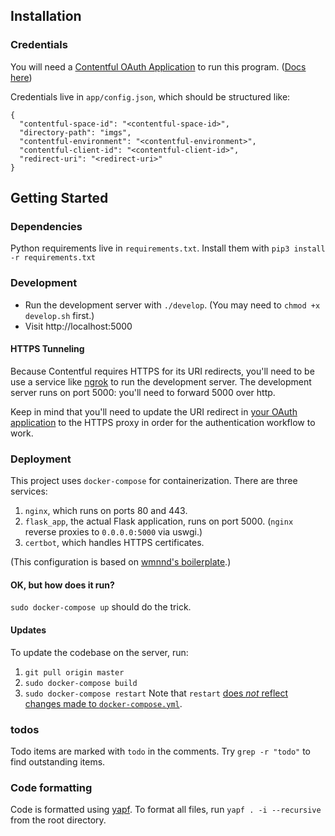 ## Installation

### Credentials

You will need a [Contentful OAuth Application](https://app.contentful.com/account/profile/developers/applications) to run this program. ([Docs here](https://www.contentful.com/developers/docs/extensibility/oauth/))

Credentials live in `app/config.json`, which should be structured like:

```
{
  "contentful-space-id": "<contentful-space-id>",
  "directory-path": "imgs",
  "contentful-environment": "<contentful-environment>",
  "contentful-client-id": "<contentful-client-id>",
  "redirect-uri": "<redirect-uri>"
}
```

## Getting Started

### Dependencies

Python requirements live in `requirements.txt`.
Install them with `pip3 install -r requirements.txt`

### Development
* Run the development server with `./develop`. (You may need to `chmod +x develop.sh` first.)
* Visit http://localhost:5000

#### HTTPS Tunneling
Because Contentful requires HTTPS for its URI redirects, you'll need to be
use a service like [ngrok](https://ngrok.com/) to run the development server.
The development server runs on port 5000: you'll need to forward 5000 over http.

Keep in mind that you'll need to update the URI redirect in
[your OAuth application](https://app.contentful.com/account/profile/developers/applications)
to the HTTPS proxy in order for the authentication workflow to work.

### Deployment
This project uses `docker-compose` for containerization. There are three services:
1. `nginx`, which runs on ports 80 and 443.
2. `flask_app`, the actual Flask application, runs on port 5000.
(`nginx` reverse proxies to `0.0.0.0:5000` via uswgi.)
3. `certbot`, which handles HTTPS certificates.

(This configuration is based on [wmnnd's boilerplate](https://github.com/wmnnd/nginx-certbot).)

#### OK, but how does it run?

`sudo docker-compose up` should do the trick.

#### Updates
To update the codebase on the server, run:
1. `git pull origin master`
2. `sudo docker-compose build`
3. `sudo docker-compose restart`
Note that `restart` [does _not_ reflect changes made to `docker-compose.yml`](https://docs.docker.com/compose/reference/restart/).

### todos
Todo items are marked with `todo` in the comments.
Try `grep -r "todo"` to find outstanding items.

### Code formatting

Code is formatted using [yapf](https://github.com/google/yapf).
To format all files, run `yapf . -i --recursive` from the root directory.
